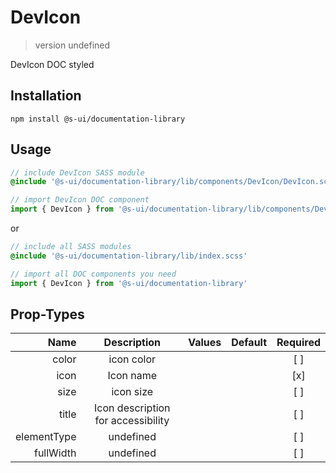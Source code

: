 # DevIcon
> version undefined

DevIcon DOC styled

## Installation
`npm install @s-ui/documentation-library`

## Usage
```scss
// include DevIcon SASS module
@include '@s-ui/documentation-library/lib/components/DevIcon/DevIcon.scss'
```

```js
// import DevIcon DOC component
import { DevIcon } from '@s-ui/documentation-library/lib/components/DevIcon/DevIcon.js'
```

or

```scss
// include all SASS modules
@include '@s-ui/documentation-library/lib/index.scss'
```

```js
// import all DOC components you need
import { DevIcon } from '@s-ui/documentation-library'
```

## Prop-Types

| Name | Description | Values  | Default | Required |
| ---: |:---:| ---:| ---: |:---: |
| color | icon color | | |  [ ]  |
| icon | Icon name | | |  [x]  |
| size | icon size | | |  [ ]  |
| title | Icon description for accessibility | | |  [ ]  |
| elementType | undefined | | |  [ ]  |
| fullWidth | undefined | | |  [ ]  |
